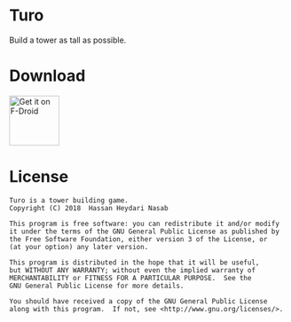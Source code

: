Turo
=======

Build a tower as tall as possible.

# Download

<a href="https://f-droid.org/packages/ir.hsn6.turo/" target="_blank">
<img src="https://f-droid.org/badge/get-it-on.png" alt="Get it on F-Droid" height="90"/></a>

# License
    Turo is a tower building game.
    Copyright (C) 2018  Hassan Heydari Nasab

    This program is free software: you can redistribute it and/or modify
    it under the terms of the GNU General Public License as published by
    the Free Software Foundation, either version 3 of the License, or
    (at your option) any later version.

    This program is distributed in the hope that it will be useful,
    but WITHOUT ANY WARRANTY; without even the implied warranty of
    MERCHANTABILITY or FITNESS FOR A PARTICULAR PURPOSE.  See the
    GNU General Public License for more details.

    You should have received a copy of the GNU General Public License
    along with this program.  If not, see <http://www.gnu.org/licenses/>.
